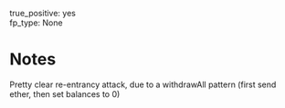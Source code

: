 true_positive: yes  
fp_type: None

# Notes

Pretty clear re-entrancy attack, due to a withdrawAll pattern (first send
ether, then set balances to 0)


